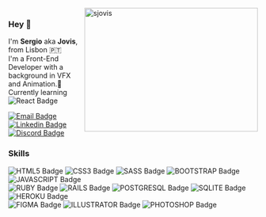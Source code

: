 <br>
<img align="right" width="350" height="250" src="https://github-readme-stats.vercel.app/api/top-langs?username=sjovis&show_icons=true&theme=dark&locale=en&layout=compact" alt="sjovis" />


### Hey 👋
I'm **Sergio** aka **Jovis**, from Lisbon :portugal: <br>
I'm a Front-End Developer with a background in VFX and Animation.:art:<br>
Currently learning ![React Badge](https://img.shields.io/badge/React-20232A?style=for-the-badge&logo=react&logoColor=61DAFB)


[![Email Badge](https://img.shields.io/badge/Gmail-D14836?style=for-the-badge&logo=gmail&logoColor=white&link=mailto:jovis.sergio@gmail.com)](mailto:jovis.sergio@gmail.com)[![Linkedin Badge](https://img.shields.io/badge/LinkedIn-0077B5?style=for-the-badge&logo=linkedin&logoColor=white&link=https://www.linkedin.com/in/sjovis/)](https://www.linkedin.com/in/sjovis/)[![Discord Badge](https://img.shields.io/badge/Discord-7289DA?style=for-the-badge&logo=discord&logoColor=white)](https://discord.gg/0473)

### Skills
<p align="left"> 
 
 ![HTML5 Badge](https://img.shields.io/badge/HTML5-E34F26?style=for-the-badge&logo=html5&logoColor=white)
 ![CSS3 Badge](https://img.shields.io/badge/CSS3-1572B6?style=for-the-badge&logo=css3&logoColor=white)
  ![SASS Badge](https://img.shields.io/badge/Sass-CC6699?style=for-the-badge&logo=sass&logoColor=white)
 ![BOOTSTRAP Badge](https://img.shields.io/badge/Bootstrap-563D7C?style=for-the-badge&logo=bootstrap&logoColor=white)
 ![JAVASCRIPT Badge](https://img.shields.io/badge/JavaScript-323330?style=for-the-badge&logo=javascript&logoColor=F7DF1E)<br>
 ![RUBY Badge](https://img.shields.io/badge/Ruby-CC342D?style=for-the-badge&logo=ruby&logoColor=white
)
 ![RAILS Badge](https://img.shields.io/badge/Ruby_on_Rails-CC0000?style=for-the-badge&logo=ruby-on-rails&logoColor=white
)
 ![POSTGRESQL Badge](https://img.shields.io/badge/PostgreSQL-316192?style=for-the-badge&logo=postgresql&logoColor=white
)
 ![SQLITE Badge](https://img.shields.io/badge/SQLite-07405E?style=for-the-badge&logo=sqlite&logoColor=white
)
 ![HEROKU Badge](https://img.shields.io/badge/Heroku-430098?style=for-the-badge&logo=heroku&logoColor=white
)<br>
 ![FIGMA Badge](https://img.shields.io/badge/Figma-F24E1E?style=for-the-badge&logo=figma&logoColor=white
)
 ![ILLUSTRATOR Badge](https://img.shields.io/badge/Adobe%20Illustrator-FF9A00?style=for-the-badge&logo=adobe%20illustrator&logoColor=white
)
 ![PHOTOSHOP Badge](https://img.shields.io/badge/Adobe%20Photoshop-31A8FF?style=for-the-badge&logo=Adobe%20Photoshop&logoColor=black
)
</p>
